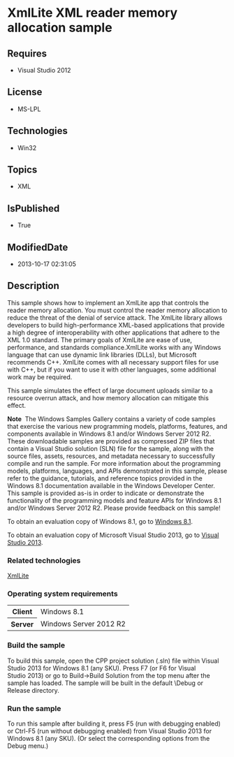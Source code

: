 # XmlLite XML reader memory allocation sample
## Requires
* Visual Studio 2012
## License
* MS-LPL
## Technologies
* Win32
## Topics
* XML
## IsPublished
* True
## ModifiedDate
* 2013-10-17 02:31:05
## Description

<div id="mainSection">
<p>This sample shows how to implement an XmlLite app that controls the reader memory allocation. You must control the reader memory allocation to reduce the threat of the denial of service attack. The XmlLite library allows developers to build high-performance
 XML-based applications that provide a high degree of interoperability with other applications that adhere to the XML 1.0 standard. The primary goals of XmlLite are ease of use, performance, and standards compliance.XmlLite works with any Windows language that
 can use dynamic link libraries (DLLs), but Microsoft recommends C&#43;&#43;. XmlLite comes with all necessary support files for use with C&#43;&#43;, but if you want to use it with other languages, some additional work may be required.
</p>
<p>This sample simulates the effect of large document uploads similar to a resource overrun attack, and how memory allocation can mitigate this effect.</p>
<p class="note"><b>Note</b>&nbsp;&nbsp;The Windows Samples Gallery contains a variety of code samples that exercise the various new programming models, platforms, features, and components available in Windows&nbsp;8.1 and/or Windows Server&nbsp;2012&nbsp;R2. These downloadable samples
 are provided as compressed ZIP files that contain a Visual Studio solution (SLN) file for the sample, along with the source files, assets, resources, and metadata necessary to successfully compile and run the sample. For more information about the programming
 models, platforms, languages, and APIs demonstrated in this sample, please refer to the guidance, tutorials, and reference topics provided in the Windows&nbsp;8.1 documentation available in the Windows Developer Center. This sample is provided as-is in order to
 indicate or demonstrate the functionality of the programming models and feature APIs for Windows&nbsp;8.1 and/or Windows Server&nbsp;2012&nbsp;R2. Please provide feedback on this sample!</p>
<p>To obtain an evaluation copy of Windows&nbsp;8.1, go to <a href="http://go.microsoft.com/fwlink/p/?linkid=301696">
Windows&nbsp;8.1</a>.</p>
<p>To obtain an evaluation copy of Microsoft Visual Studio&nbsp;2013, go to <a href="http://go.microsoft.com/fwlink/p/?linkid=301697">
Visual Studio&nbsp;2013</a>.</p>
<h3>Related technologies</h3>
<a href="http://msdn.microsoft.com/en-us/library/windows/desktop/ms752861">XmlLite</a>
<h3>Operating system requirements</h3>
<table>
<tbody>
<tr>
<th>Client</th>
<td><dt>Windows&nbsp;8.1 </dt></td>
</tr>
<tr>
<th>Server</th>
<td><dt>Windows Server&nbsp;2012&nbsp;R2 </dt></td>
</tr>
</tbody>
</table>
<h3>Build the sample</h3>
<p>To build this sample, open the CPP project solution (.sln) file within Visual Studio&nbsp;2013 for Windows&nbsp;8.1 (any SKU). Press F7 (or F6 for Visual Studio&nbsp;2013) or go to Build-&gt;Build Solution from the top menu after the sample has loaded. The sample will
 be built in the default \Debug or Release directory.</p>
<h3>Run the sample</h3>
<p>To run this sample after building it, press F5 (run with debugging enabled) or Ctrl-F5 (run without debugging enabled) from Visual Studio&nbsp;2013 for Windows&nbsp;8.1 (any SKU). (Or select the corresponding options from the Debug menu.)</p>
</div>
